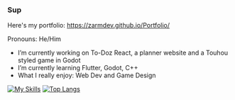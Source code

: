 ### Sup
Here's my portfolio: https://zarmdev.github.io/Portfolio/

Pronouns: He/Him
-  I’m currently working on To-Doz React, a planner website and a Touhou styled game in Godot
-  I’m currently learning Flutter, Godot, C++
-  What I really enjoy: Web Dev and Game Design

[![My Skills](https://skillicons.dev/icons?i=html,css,js,py,gamemakerstudio,godot,mint,nodejs,robloxstudio,vscode)](https://skillicons.dev)
[![Top Langs](https://github-readme-stats.vercel.app/api/top-langs/?username=ZarmDev&langs_count=5)](https://github.com/anuraghazra/github-readme-stats?tab=readme-ov-file#show-more-languages)
